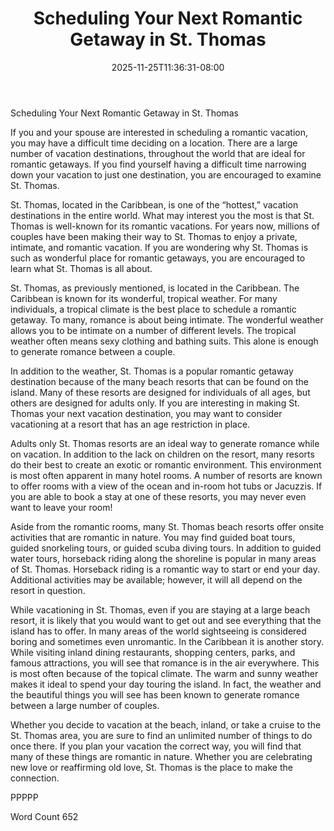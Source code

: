 ﻿---
title: "Scheduling Your Next Romantic Getaway in St. Thomas"
date: 2025-11-25T11:36:31-08:00
description: "St. Thomas Vacations Tips for Web Success"
featured_image: "/images/St. Thomas Vacations.jpg"
tags: ["St. Thomas Vacations"]
---

Scheduling Your Next Romantic Getaway in St. Thomas

If you and your spouse are interested in scheduling a romantic vacation, you may have a difficult time deciding on a location. There are a large number of vacation destinations, throughout the world that are ideal for romantic getaways. If you find yourself having a difficult time narrowing down your vacation to just one destination, you are encouraged to examine St. Thomas.

St. Thomas, located in the Caribbean, is one of the “hottest,” vacation destinations in the entire world. What may interest you the most is that St. Thomas is well-known for its romantic vacations.  For years now, millions of couples have been making their way to St. Thomas to enjoy a private, intimate, and romantic vacation.  If you are wondering why St. Thomas is such as wonderful place for romantic getaways, you are encouraged to learn what St. Thomas is all about.  

St. Thomas, as previously mentioned, is located in the Caribbean.  The Caribbean is known for its wonderful, tropical weather. For many individuals, a tropical climate is the best place to schedule a romantic getaway.  To many, romance is about being intimate.  The wonderful weather allows you to be intimate on a number of different levels. The tropical weather often means sexy clothing and bathing suits.  This alone is enough to generate romance between a couple.  

In addition to the weather, St. Thomas is a popular romantic getaway destination because of the many beach resorts that can be found on the island.  Many of these resorts are designed for individuals of all ages, but others are designed for adults only.  If you are interesting in making St. Thomas your next vacation destination, you may want to consider vacationing at a resort that has an age restriction in place. 

Adults only St. Thomas resorts are an ideal way to generate romance while on vacation. In addition to the lack on children on the resort, many resorts do their best to create an exotic or romantic environment. This environment is most often apparent in many hotel rooms.  A number of resorts are known to offer rooms with a view of the ocean and in-room hot tubs or Jacuzzis.  If you are able to book a stay at one of these resorts, you may never even want to leave your room!

Aside from the romantic rooms, many St. Thomas beach resorts offer onsite activities that are romantic in nature.  You may find guided boat tours, guided snorkeling tours, or guided scuba diving tours.  In addition to guided water tours, horseback riding along the shoreline is popular in many areas of St. Thomas.  Horseback riding is a romantic way to start or end your day.  Additional activities may be available; however, it will all depend on the resort in question.  

While vacationing in St. Thomas, even if you are staying at a large beach resort, it is likely that you would want to get out and see everything that the island has to offer.  In many areas of the world sightseeing is considered boring and sometimes even unromantic. In the Caribbean it is another story. While visiting inland dining restaurants, shopping centers, parks, and famous attractions, you will see that romance is in the air everywhere.  This is most often because of the topical climate. The warm and sunny weather makes it ideal to spend your day touring the island. In fact, the weather and the beautiful things you will see has been known to generate romance between a large number of couples. 

Whether you decide to vacation at the beach, inland, or take a cruise to the St. Thomas area, you are sure to find an unlimited number of things to do once there. If you plan your vacation the correct way, you will find that many of these things are romantic in nature.  Whether you are celebrating new love or reaffirming old love, St. Thomas is the place to make the connection.

PPPPP

Word Count 652

